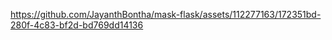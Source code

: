 

https://github.com/JayanthBontha/mask-flask/assets/112277163/172351bd-280f-4c83-bf2d-bd769dd14136

